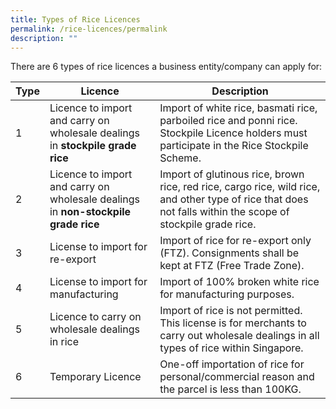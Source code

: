 ```yaml
---
title: Types of Rice Licences
permalink: /rice-licences/permalink
description: ""
---
```

There are 6 types of rice licences a business entity/company can apply for:

| Type | Licence | Description |
| -------- | -------- | -------- |
| 1  | Licence to import and carry on wholesale dealings in **stockpile grade rice**    |  Import of white rice, basmati rice, parboiled rice and ponni rice. Stockpile Licence holders must participate in the Rice Stockpile Scheme.   |
| 2  | Licence to import and carry on wholesale dealings in **non-stockpile grade rice** |     Import of glutinous rice, brown rice, red rice, cargo rice, wild rice, and other type of rice that does not falls within the scope of stockpile grade rice.    |
| 3 | License to import for re-export| Import of rice for re-export only (FTZ). Consignments shall be kept at FTZ (Free Trade Zone). |
| 4 | License to import for manufacturing| Import of 100% broken white rice for manufacturing purposes. |
| 5 | Licence to carry on wholesale dealings in rice     |Import of rice is not permitted. This license is for merchants to carry out wholesale dealings in all types of rice within Singapore.|
| 6 | Temporary Licence    |  One-off importation of rice for personal/commercial reason and the parcel is less than 100KG.    |

